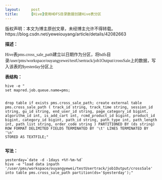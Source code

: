```yaml
---
layout:     post
title:      [Hive]使用HDFS目录数据创建Hive表分区
---
```

<div id="article_content" class="article_content clearfix csdn-tracking-statistics" data-pid="blog" data-mod="popu_307" data-dsm="post">
								<div class="article-copyright">
					版权声明：本文为博主原创文章，未经博主允许不得转载。					https://blog.csdn.net/yeweiouyang/article/details/42082663				</div>
								            <link rel="stylesheet" href="https://csdnimg.cn/release/phoenix/template/css/ck_htmledit_views-f76675cdea.css">
						<div class="htmledit_views" id="content_views">
                
<p><strong><span style="font-family:'Microsoft YaHei';font-size:14px;">描述：</span></strong></p>
<p><span style="font-family:'Microsoft YaHei';font-size:14px;">Hive表pms.cross_sale_path建立以日期作为分区，将hdfs目录/user/pms/workspace/ouyangyewei/testUsertrack/job1Output/crossSale上的数据，写入该表的$yesterday分区上</span></p>
<p><strong><span style="font-family:'Microsoft YaHei';font-size:14px;">表结构：</span></strong></p>
<p></p><pre><code class="language-sql">hive -e "
set mapred.job.queue.name=pms;

drop table if exists pms.cross_sale_path;
create external table pms.cross_sale_path
(
track_id string,
track_time string,
session_id string,
gu_id string,
end_user_id string,
page_category_id bigint,
algorithm_id int,
is_add_cart int,
rcmd_product_id bigint,
product_id bigint,
category_id bigint,
path_id string,
path_type int,
path_length int,
path_list string,
order_code string
)
PARTITIONED BY (ds string)
ROW FORMAT DELIMITED FIELDS TERMINATED BY '\t' 
LINES TERMINATED BY '\n' 
STORED AS TEXTFILE;"</code></pre>
<p></p>
<p><strong><span style="font-family:'Microsoft YaHei';font-size:14px;">写法：</span></strong></p>
<pre><code class="language-sql">yesterday=`date -d -1days +%Y-%m-%d`
hive -e "load data inpath '/user/pms/workspace/ouyangyewei/testUsertrack/job1Output/crossSale' into table pms.cross_sale_path partition(ds='$yesterday');"
</code></pre>
<p></p>
            </div>
                </div>